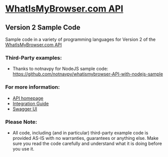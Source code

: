 # [WhatIsMyBrowser.com API](https://developers.whatismybrowser.com/api/)

## Version 2 Sample Code

Sample code in a variety of programming languages for Version 2 of the [WhatIsMyBrowser.com API](https://developers.whatismybrowser.com/api/)

### Third-Party examples:

* Thanks to notnavpy for NodeJS sample code: https://github.com/notnavpy/whatismybrowser-API-with-nodejs-sample

### For more information:

* [API homepage](https://developers.whatismybrowser.com/api/)
* [Integration Guide](https://developers.whatismybrowser.com/api/docs/v2/integration-guide/)
* [Swagger UI](https://developers.whatismybrowser.com/static/main/api-docs/v2/swagger-ui/index.html)


### Please Note:

* All code, including (and in particular) third-party example code is provided AS-IS with no warranties, guarantees or anything else. Make sure you read the code carefully and understand what it is doing before you use it.
